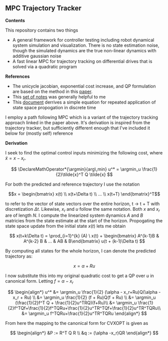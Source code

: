 ## MPC Trajectory Tracker
**Contents** 

This repository contains two things
- A general framework for controller testing including robot dynamical system simulation and visualization. There is no state estimation noise, though the simulated dynamics are the true non-linear dynamics with additive gaussian noise
- A fast linear MPC for trajectory tracking on differential drives that is solved via a quadratic program

**References**
- The unicycle jacobian, exponential cost increase, and QP formulation are based on the method in this [paper](http://www.ece.ufrgs.br/~fetter/sbai05_10022.pdf). 
- This [set of notes](http://underactuated.mit.edu/index.html) was generally helpful to me
- This [document](https://github.com/michiganrobotics/rob101/blob/main/Fall%202020/Projects/Project-03/) derrives a simple equation for repeated application of state space propogation in discrete time

I employ a path following MPC which is a variant of the trajectory tracking approach linked in the paper above. It's derivation is inspired from the trajectory tracker, but sufficiently different enough that I've included it below for (mostly self) reference

**Derivation**

I seek to find the optimal control inputs minimizing the following cost, where $\tilde{x} =x-x_{r}$.

$$
\DeclareMathOperator*{\argmin}{arg\,min}
u^* = \argmin_u \frac{1}{2}\tilde{x}^T Q \tilde{x}
$$

For both the predicted and reference trajectory I use the notation

$$x = \begin{bmatrix} x(t) \\ x(t+\Delta t) \\ ... \\ x(t+T) \end{bmatrix}^T$$ 

to refer to the vector of state vectors over the entire horizon, t $\rightarrow$ t + T with discretization $\Delta t$. Likewise, $x_r$ and $u$ follow the same notation. Both $x$ and $x_r$ are of length $N$. I compute the linearized system dynamics $A$ and $B$ matricies from the state estimate at the start of the horizon. Propogating the state space update from the initial state $x(t)$ lets me obtain

$$
x(t+k\Delta t) = \prod_{i=1}^{k} (A) \ x(t) + \begin{bmatrix} A^{k-1}B & A^{k-2} B & ... & AB & B\end{bmatrix} u(t + (k-1)\Delta t)
$$

By computing all states for the whole horizon, I can denote the predicted trajectory as:

$$
x = \alpha + R u
$$

I now substitute this into my original quadratic cost to get a QP over $u$ in canonical form. Letting $f=\alpha - x_r$

$$
\begin{align*}
u^* &= \argmin_u \frac{1}{2} (\alpha - x_r+Ru)Q(\alpha - x_r + Ru) \\
 &= \argmin_u \frac{1}{2} (f + Ru)Q(f + Ru) \\
 &= \argmin_u (\frac{1}{2}f^T Q + \frac{1}{2}u^TRQ)(f+Ru)\\
 &= \argmin_u \frac{1}{2}f^TQf+\frac{1}{2}f^TQRu+\frac{1}{2}u^TR^TQf+\frac{1}{2}u^TR^TQRu\\
 &= \argmin_u f^TQRu+\frac{1}{2}u^TR^TQRu
\end{align*}
$$

From here the mapping to the canonical form for CVXOPT is given as
 
$$
\begin{align*}
&P := R^T Q R \\
&q := (\alpha -x_r)QR
\end{align*}
$$
